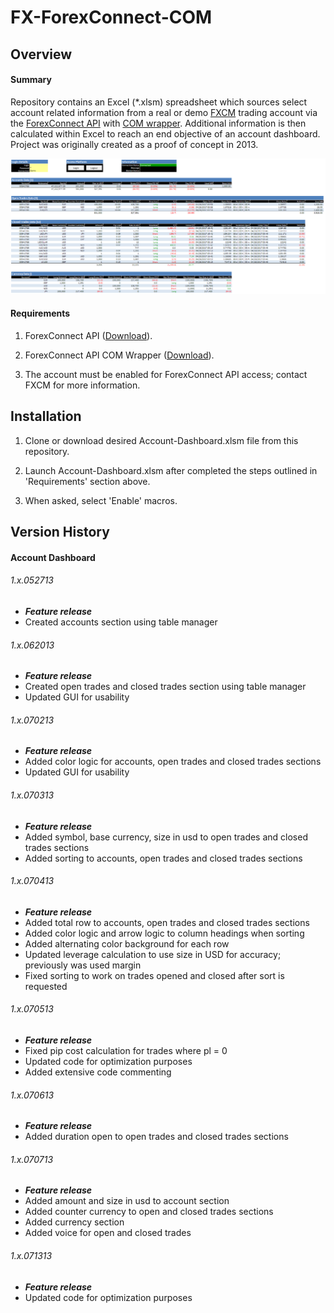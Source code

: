 # FX-ForexConnect-COM

## Overview
#### Summary
Repository contains an Excel (*.xlsm) spreadsheet which sources select account related information from a real or demo [FXCM](https://www.fxcm.com) trading account via the [ForexConnect API](https://www.fxcm.com/uk/trading-services/api-trading/technology/) with [COM wrapper](http://fxcodebase.com/wiki/index.php/Using_ForexConnect_in_COM).  Additional information is then calculated within Excel to reach an end objective of an account dashboard.  Project was originally created as a proof of concept in 2013.

![Account-Dashboard](/README-Images/Account-Dashboard.png)

#### Requirements
1. ForexConnect API ([Download](http://fxcodebase.com/wiki/index.php/Download)).

2. ForexConnect API COM  Wrapper ([Download](http://fxcodebase.com/wiki/index.php/Download)).

3. The account must be enabled for ForexConnect API access; contact FXCM for more information.

## **Installation**
1. Clone or download desired Account-Dashboard.xlsm file from this repository.

2. Launch Account-Dashboard.xlsm after completed the steps outlined in 'Requirements' section above.

3. When asked, select 'Enable' macros.

## Version History

#### Account Dashboard
###### 1.x.052713
- ***Feature release***
- Created accounts section using table manager 

###### 1.x.062013
- ***Feature release***
- Created open trades and closed trades section using table manager 
- Updated GUI for usability 

###### 1.x.070213
- ***Feature release***
- Added color logic for accounts, open trades and closed trades sections
- Updated GUI for usability

###### 1.x.070313
- ***Feature release***
- Added symbol, base currency, size in usd to open trades and closed trades sections
- Added sorting to accounts, open trades and closed trades sections

###### 1.x.070413
- ***Feature release***
- Added total row to accounts, open trades and closed trades sections
- Added color logic and arrow logic to column headings when sorting
- Added alternating color background for each row
- Updated leverage calculation to use size in USD for accuracy; previously was used margin
- Fixed sorting to work on trades opened and closed after sort is requested 

###### 1.x.070513
- ***Feature release***
- Fixed pip cost calculation for trades where pl = 0
- Updated code for optimization purposes
- Added extensive code commenting

###### 1.x.070613
- ***Feature release***
- Added duration open to open trades and closed trades sections

###### 1.x.070713
- ***Feature release***
- Added amount and size in usd to account section
- Added counter currency to open and closed trades sections
- Added currency section
- Added voice for open and closed trades

###### 1.x.071313
- ***Feature release***
- Updated code for optimization purposes